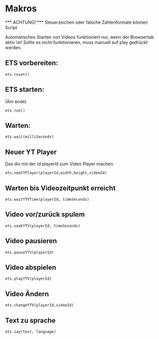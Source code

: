 <!--

@ets.reset
console.log("ets.reset");
build_program = [];
@end

@ets.run
console.log("ets.run");
window.setTimeout(function() {emanager.runProgram(build_program)},1);
@end

@ets.wait
build_program.push(new WaitProgramLine(@0));
@end

@ets.newYTPlayer
build_program.push(new NewPlayerProgramLine( "@0" , @1, @2, "@3"));
@end

@ets.waitYTVTime
build_program.push(new WaitForPositionProgramLine("@0", @1));
@end

@ets.seekYTV
build_program.push(new SeekProgramLine("@0", @1));
@end

@ets.playYTV
build_program.push(new PlayProgramLine("@0"));
@end

@ets.pauseYTV
build_program.push(new PauseProgramLine("@0"));
@end

@ets.changeYTV
build_program.push(new LoadVideoProgramLine("@0","@1"));
@end

@ets.say
build_program.push(new TextToSpeachProgramLine("@0","@1",false));
@end

-->
# Makros
*** ACHTUNG! ***
Steuerzeichen oder falsche Zahlenformate können Script

Automatisches Starten von Videos funktioniert nur, wenn der Browsertab aktiv ist!
Sollte es nicht funktionieren, muss manuell auf play gedrückt werden.


## ETS vorbereiten:

`ets.reset()`

## ETS starten:

(Am ende)

`ets.run()`

## Warten:

`ets.wait(milliSeconds)`

## Neuer YT Player

Das div mit der Id playerId zum Video Player machen:

`ets.newYTPlayer(playerId,width,height,videoId)`

## Warten bis Videozeitpunkt erreicht

`ets.waitYTVTime(playerId, timeSeconds)`

## Video vor/zurück spulem

`ets.seekYTV(playerId, timeSeconds)`

## Video pausieren

`ets.pauseYTV(playerId)`

## Video abspielen

`ets.playYTV(playerId)`

## Video Ändern

`ets.changeYTV(playerId,videoId)`

## Text zu sprache

`ets.say(text, language)`
